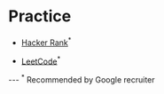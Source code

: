 # Practice
* [Hacker Rank](https://www.hackerrank.com/)<sup>*</sup>

* [LeetCode](https://leetcode.com/)<sup>*</sup>

--- <sup>*</sup> Recommended by Google recruiter 
<!--stackedit_data:
eyJoaXN0b3J5IjpbMTcwMTkyMTYzXX0=
-->